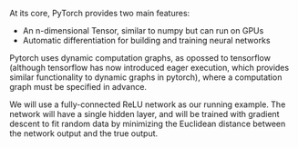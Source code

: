 At its core, PyTorch provides two main features:

  -  An n-dimensional Tensor, similar to numpy but can run on GPUs
  -  Automatic differentiation for building and training neural networks

Pytorch uses dynamic computation graphs, as opossed to tensorflow (although tensorflow has now introduced eager execution, which provides similar functionality to dynamic graphs in pytorch), where a computation graph must be specified in advance.

We will use a fully-connected ReLU network as our running example. The network will have a single hidden layer, and will be trained with gradient descent to fit random data by minimizing the Euclidean distance between the network output and the true output.
